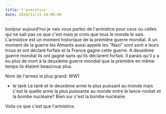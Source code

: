 ```yaml
---
title: l'armistice
date: 2024/11/11 14:00:00
---
```


bonjour aujourd'hui je vais vous parlez de l'armistice pour ceux ou celles qui ne sait pas ce que c'est mais je crois que tous le monde le sais. L'armistice est un moment historique de la première guerre mondial. A un moment de la guerre les Almants aussi appelé les "Nazi" sont sorti e leurs trous et ont déclaré forfais et la France gagne cette guerre. A deuxième guerre mondial ils ont gagné sans qu'ils déclarent forfais. Il parais qu'il y a eu plus de mort à la deuxième guerre mondial que la première en même temps ils étaient beaucoup plus.

Nom de l'armes le plus grand: WW1
* le tank
 Le tank et le deuxième arme le plus puissant au monde mais c'est la quelle arme la plus puissante au monde entre le lance-rocket et la bombe nucléaire?
Bien sur c'est la bombe nucléaire.

Voila ce que c'est que l'armistice.


